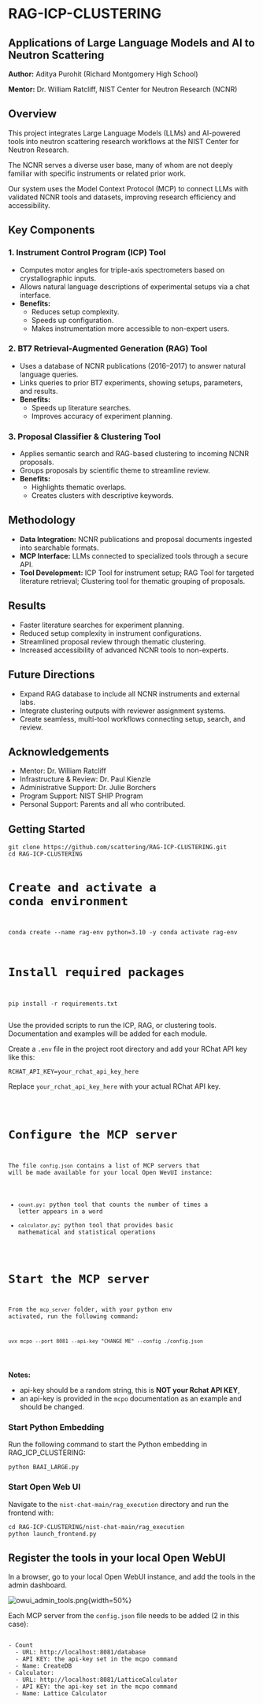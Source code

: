   <h1>RAG-ICP-CLUSTERING</h1>
  <h2>Applications of Large Language Models and AI to Neutron Scattering</h2>
  <p><strong>Author:</strong> Aditya Purohit (Richard Montgomery High School)</p>
  <p><strong>Mentor:</strong> Dr. William Ratcliff, NIST Center for Neutron Research (NCNR)</p>

  <h2>Overview</h2>
  <p>This project integrates Large Language Models (LLMs) and AI-powered tools into neutron scattering research workflows at the NIST Center for Neutron Research.</p>
  <p>The NCNR serves a diverse user base, many of whom are not deeply familiar with specific instruments or related prior work.</p>
  <p>Our system uses the Model Context Protocol (MCP) to connect LLMs with validated NCNR tools and datasets, improving research efficiency and accessibility.</p>

  <h2>Key Components</h2>

  <h3>1. Instrument Control Program (ICP) Tool</h3>
  <ul>
    <li>Computes motor angles for triple-axis spectrometers based on crystallographic inputs.</li>
    <li>Allows natural language descriptions of experimental setups via a chat interface.</li>
    <li><strong>Benefits:</strong>
      <ul>
        <li>Reduces setup complexity.</li>
        <li>Speeds up configuration.</li>
        <li>Makes instrumentation more accessible to non-expert users.</li>
      </ul>
    </li>
  </ul>

  <h3>2. BT7 Retrieval-Augmented Generation (RAG) Tool</h3>
  <ul>
    <li>Uses a database of NCNR publications (2016–2017) to answer natural language queries.</li>
    <li>Links queries to prior BT7 experiments, showing setups, parameters, and results.</li>
    <li><strong>Benefits:</strong>
      <ul>
        <li>Speeds up literature searches.</li>
        <li>Improves accuracy of experiment planning.</li>
      </ul>
    </li>
  </ul>

  <h3>3. Proposal Classifier &amp; Clustering Tool</h3>
  <ul>
    <li>Applies semantic search and RAG-based clustering to incoming NCNR proposals.</li>
    <li>Groups proposals by scientific theme to streamline review.</li>
    <li><strong>Benefits:</strong>
      <ul>
        <li>Highlights thematic overlaps.</li>
        <li>Creates clusters with descriptive keywords.</li>
      </ul>
    </li>
  </ul>

  <h2>Methodology</h2>
  <ul>
    <li><strong>Data Integration:</strong> NCNR publications and proposal documents ingested into searchable formats.</li>
    <li><strong>MCP Interface:</strong> LLMs connected to specialized tools through a secure API.</li>
    <li><strong>Tool Development:</strong> ICP Tool for instrument setup; RAG Tool for targeted literature retrieval; Clustering tool for thematic grouping of proposals.</li>
  </ul>

  <h2>Results</h2>
  <ul>
    <li>Faster literature searches for experiment planning.</li>
    <li>Reduced setup complexity in instrument configurations.</li>
    <li>Streamlined proposal review through thematic clustering.</li>
    <li>Increased accessibility of advanced NCNR tools to non-experts.</li>
  </ul>

  <h2>Future Directions</h2>
  <ul>
    <li>Expand RAG database to include all NCNR instruments and external labs.</li>
    <li>Integrate clustering outputs with reviewer assignment systems.</li>
    <li>Create seamless, multi-tool workflows connecting setup, search, and review.</li>
  </ul>

  <h2>Acknowledgements</h2>
  <ul>
    <li>Mentor: Dr. William Ratcliff</li>
    <li>Infrastructure &amp; Review: Dr. Paul Kienzle</li>
    <li>Administrative Support: Dr. Julie Borchers</li>
    <li>Program Support: NIST SHIP Program</li>
    <li>Personal Support: Parents and all who contributed.</li>
  </ul>

<h2>Getting Started</h2>
<pre><code>git clone https://github.com/scattering/RAG-ICP-CLUSTERING.git
cd RAG-ICP-CLUSTERING

# Create and activate a conda environment
conda create --name rag-env python=3.10 -y
conda activate rag-env

# Install required packages
pip install -r requirements.txt
</code></pre>
<p>Use the provided scripts to run the ICP, RAG, or clustering tools. Documentation and examples will be added for each module.</p>

<p>Create a <code>.env</code> file in the project root directory and add your RChat API key like this:</p>
<pre><code>RCHAT_API_KEY=your_rchat_api_key_here
</code></pre>
<p>Replace <code>your_rchat_api_key_here</code> with your actual RChat API key.</p>
<pre><code>
  
# Configure the MCP server

The file `config.json` contains a list of MCP servers that will be made available for your local Open WevUI instance:
- `count.py`: python tool that counts the number of times a letter appears in a word
- `calculator.py`: python tool that provides basic mathematical and statistical operations

# Start the MCP server

From the `mcp_server` folder, with your python env activated, run the following command:
```shell
uvx mcpo --port 8081 --api-key "CHANGE_ME" --config ./config.json
```
</code></pre>
**Notes:** 
- api-key should be a random string, this is **NOT your Rchat API KEY**,
- an api-key is provided in the `mcpo` documentation as an example and should be changed.

<h3>Start Python Embedding</h3>
<p>Run the following command to start the Python embedding in RAG_ICP_CLUSTERING:</p>
<pre><code>python BAAI_LARGE.py
</code></pre>

<h3>Start Open Web UI</h3>
<p>Navigate to the <code>nist-chat-main/rag_execution</code> directory and run the frontend with:</p>
<pre><code>cd RAG-ICP-CLUSTERING/nist-chat-main/rag_execution
python launch_frontend.py
</code></pre>

## Register the tools in your local Open WebUI

In a browser, go to your local Open WebUI instance, and add the tools in the admin dashboard.

![owui_admin_tools.png](images%2Fowui_admin_tools.png){width=50%}

Each MCP server from the `config.json` file needs to be added (2 in this case):
<pre><code>
- Count
  - URL: http://localhost:8081/database
  - API KEY: the api-key set in the mcpo command
  - Name: CreateDB
- Calculator:
  - URL: http://localhost:8081/LatticeCalculator
  - API KEY: the api-key set in the mcpo command
  - Name: Lattice Calculator
</code></pre>
